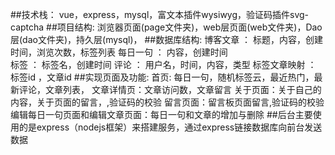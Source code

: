##技术栈：
vue，express，mysql，富文本插件wysiwyg，验证码插件svg-captcha
##项目结构:
   浏览器页面(page文件夹)，web层页面(web文件夹)，Dao层(dao文件夹)，持久层(mysql)，
##数据库结构:
博客文章 ： 标题，内容，创建时间，浏览次数，标签列表
每日一句 ： 内容，创建时间     
标签 ： 标签名，创建时间
评论 ： 用户名，时间，内容，类型
标签文章映射 ： 标签id ，文章id
##实现页面及功能:
首页: 每日一句，随机标签云，最近热门，最新评论，文章列表，
文章详情页：文章访问数，文章留言
关于页面：关于自己的内容，关于页面的留言，,验证码的校验
留言页面：留言板页面留言,验证码的校验
编辑每日一句页面和编辑文章页面：每日一句和文章的增加与删除
##后台主要使用的是express（nodejs框架）来搭建服务，通过express链接数据库向前台发送数据

